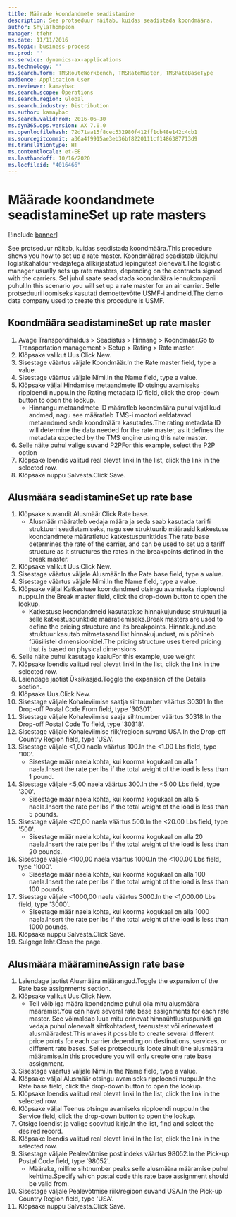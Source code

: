 ```yaml
---
title: Määrade koondandmete seadistamine
description: See protseduur näitab, kuidas seadistada koondmäära.
author: ShylaThompson
manager: tfehr
ms.date: 11/11/2016
ms.topic: business-process
ms.prod: ''
ms.service: dynamics-ax-applications
ms.technology: ''
ms.search.form: TMSRouteWorkbench, TMSRateMaster, TMSRateBaseType
audience: Application User
ms.reviewer: kamaybac
ms.search.scope: Operations
ms.search.region: Global
ms.search.industry: Distribution
ms.author: kamaybac
ms.search.validFrom: 2016-06-30
ms.dyn365.ops.version: AX 7.0.0
ms.openlocfilehash: 72d71aa15f8cec532980f412ff1cb48e142c4cb1
ms.sourcegitcommit: a36a4f9915ae3eb36bf8220111cf1486387713d9
ms.translationtype: HT
ms.contentlocale: et-EE
ms.lasthandoff: 10/16/2020
ms.locfileid: "4016466"
---
```

# <a name="set-up-rate-masters"></a><span data-ttu-id="ddaa6-103">Määrade koondandmete seadistamine</span><span class="sxs-lookup"><span data-stu-id="ddaa6-103">Set up rate masters</span></span>

[!include [banner](../../includes/banner.md)]

<span data-ttu-id="ddaa6-104">See protseduur näitab, kuidas seadistada koondmäära.</span><span class="sxs-lookup"><span data-stu-id="ddaa6-104">This procedure shows you how to set up a rate master.</span></span> <span data-ttu-id="ddaa6-105">Koondmäärad seadistab üldjuhul logistikahaldur vedajatega allkirjastatud lepingutest olenevalt.</span><span class="sxs-lookup"><span data-stu-id="ddaa6-105">The logistic manager usually sets up rate masters, depending on the contracts signed with the carriers.</span></span> <span data-ttu-id="ddaa6-106">Sel juhul saate seadistada koondmäära lennukompanii puhul.</span><span class="sxs-lookup"><span data-stu-id="ddaa6-106">In this scenario you will set up a rate master for an air carrier.</span></span> <span data-ttu-id="ddaa6-107">Selle protseduuri loomiseks kasutati demoettevõtte USMF-i andmeid.</span><span class="sxs-lookup"><span data-stu-id="ddaa6-107">The demo data company used to create this procedure is USMF.</span></span>


## <a name="set-up-rate-master"></a><span data-ttu-id="ddaa6-108">Koondmäära seadistamine</span><span class="sxs-lookup"><span data-stu-id="ddaa6-108">Set up rate master</span></span>
1. <span data-ttu-id="ddaa6-109">Avage Transpordihaldus > Seadistus > Hinnang > Koondmäär.</span><span class="sxs-lookup"><span data-stu-id="ddaa6-109">Go to Transportation management > Setup > Rating > Rate master.</span></span>
2. <span data-ttu-id="ddaa6-110">Klõpsake valikut Uus.</span><span class="sxs-lookup"><span data-stu-id="ddaa6-110">Click New.</span></span>
3. <span data-ttu-id="ddaa6-111">Sisestage väärtus väljale Koondmäär.</span><span class="sxs-lookup"><span data-stu-id="ddaa6-111">In the Rate master field, type a value.</span></span>
4. <span data-ttu-id="ddaa6-112">Sisestage väärtus väljale Nimi.</span><span class="sxs-lookup"><span data-stu-id="ddaa6-112">In the Name field, type a value.</span></span>
5. <span data-ttu-id="ddaa6-113">Klõpsake väljal Hindamise metaandmete ID otsingu avamiseks ripploendi nuppu.</span><span class="sxs-lookup"><span data-stu-id="ddaa6-113">In the Rating metadata ID field, click the drop-down button to open the lookup.</span></span>
    * <span data-ttu-id="ddaa6-114">Hinnangu metaandmete ID määratleb koondmäära puhul vajalikud andmed, nagu see määratleb TMS-i mootori eeldatavad metaandmed seda koondmäära kasutades.</span><span class="sxs-lookup"><span data-stu-id="ddaa6-114">The rating metadata ID will determine the data needed for the rate master, as it defines the metadata expected by the TMS engine using this rate master.</span></span>  
6. <span data-ttu-id="ddaa6-115">Selle näite puhul valige suvand P2P</span><span class="sxs-lookup"><span data-stu-id="ddaa6-115">For this example, select the P2P option</span></span>
7. <span data-ttu-id="ddaa6-116">Klõpsake loendis valitud real olevat linki.</span><span class="sxs-lookup"><span data-stu-id="ddaa6-116">In the list, click the link in the selected row.</span></span>
8. <span data-ttu-id="ddaa6-117">Klõpsake nuppu Salvesta.</span><span class="sxs-lookup"><span data-stu-id="ddaa6-117">Click Save.</span></span>

## <a name="set-up-rate-base"></a><span data-ttu-id="ddaa6-118">Alusmäära seadistamine</span><span class="sxs-lookup"><span data-stu-id="ddaa6-118">Set up rate base</span></span>
1. <span data-ttu-id="ddaa6-119">Klõpsake suvandit Alusmäär.</span><span class="sxs-lookup"><span data-stu-id="ddaa6-119">Click Rate base.</span></span>
    * <span data-ttu-id="ddaa6-120">Alusmäär määratleb vedaja määra ja seda saab kasutada tariifi struktuuri seadistamiseks, nagu see struktuurib määrasid katkestuse koondandmete määratletud katkestuspunktides.</span><span class="sxs-lookup"><span data-stu-id="ddaa6-120">The rate base determines the rate of the carrier, and can be used to set up a tariff structure as it structures the rates in the breakpoints defined in the break master.</span></span>  
2. <span data-ttu-id="ddaa6-121">Klõpsake valikut Uus.</span><span class="sxs-lookup"><span data-stu-id="ddaa6-121">Click New.</span></span>
3. <span data-ttu-id="ddaa6-122">Sisestage väärtus väljale Alusmäär.</span><span class="sxs-lookup"><span data-stu-id="ddaa6-122">In the Rate base field, type a value.</span></span>
4. <span data-ttu-id="ddaa6-123">Sisestage väärtus väljale Nimi.</span><span class="sxs-lookup"><span data-stu-id="ddaa6-123">In the Name field, type a value.</span></span>
5. <span data-ttu-id="ddaa6-124">Klõpsake väljal Katkestuse koondandmed otsingu avamiseks ripploendi nuppu.</span><span class="sxs-lookup"><span data-stu-id="ddaa6-124">In the Break master field, click the drop-down button to open the lookup.</span></span>
    * <span data-ttu-id="ddaa6-125">Katkestuse koondandmeid kasutatakse hinnakujunduse struktuuri ja selle katkestuspunktide määratlemiseks.</span><span class="sxs-lookup"><span data-stu-id="ddaa6-125">Break masters are used to define the pricing structure and its breakpoints.</span></span> <span data-ttu-id="ddaa6-126">Hinnakujunduse struktuur kasutab mitmetasandilist hinnakujundust, mis põhineb füüsilistel dimensioonidel.</span><span class="sxs-lookup"><span data-stu-id="ddaa6-126">The pricing structure uses tiered pricing that is based on physical dimensions.</span></span>  
6. <span data-ttu-id="ddaa6-127">Selle näite puhul kasutage kaalu</span><span class="sxs-lookup"><span data-stu-id="ddaa6-127">For this example, use weight</span></span>
7. <span data-ttu-id="ddaa6-128">Klõpsake loendis valitud real olevat linki.</span><span class="sxs-lookup"><span data-stu-id="ddaa6-128">In the list, click the link in the selected row.</span></span>
8. <span data-ttu-id="ddaa6-129">Laiendage jaotist Üksikasjad.</span><span class="sxs-lookup"><span data-stu-id="ddaa6-129">Toggle the expansion of the Details section.</span></span>
9. <span data-ttu-id="ddaa6-130">Klõpsake Uus.</span><span class="sxs-lookup"><span data-stu-id="ddaa6-130">Click New.</span></span>
10. <span data-ttu-id="ddaa6-131">Sisestage väljale Kohaleviimise saatja sihtnumber väärtus 30301.</span><span class="sxs-lookup"><span data-stu-id="ddaa6-131">In the Drop-off Postal Code From field, type '30301'.</span></span>
11. <span data-ttu-id="ddaa6-132">Sisestage väljale Kohaleviimise saaja sihtnumber väärtus 30318.</span><span class="sxs-lookup"><span data-stu-id="ddaa6-132">In the Drop-off Postal Code To field, type '30318'.</span></span>
12. <span data-ttu-id="ddaa6-133">Sisestage väljale Kohaleviimise riik/regioon suvand USA.</span><span class="sxs-lookup"><span data-stu-id="ddaa6-133">In the Drop-off Country Region field, type 'USA'.</span></span>
13. <span data-ttu-id="ddaa6-134">Sisestage väljale <1,00 naela väärtus 100.</span><span class="sxs-lookup"><span data-stu-id="ddaa6-134">In the <1.00 Lbs field, type '100'.</span></span>
    * <span data-ttu-id="ddaa6-135">Sisestage määr naela kohta, kui koorma kogukaal on alla 1 naela.</span><span class="sxs-lookup"><span data-stu-id="ddaa6-135">Insert the rate per lbs if the total weight of the load is less than 1 pound.</span></span>  
14. <span data-ttu-id="ddaa6-136">Sisestage väljale <5,00 naela väärtus 300.</span><span class="sxs-lookup"><span data-stu-id="ddaa6-136">In the <5.00 Lbs field, type '300'.</span></span>
    * <span data-ttu-id="ddaa6-137">Sisestage määr naela kohta, kui koorma kogukaal on alla 5 naela.</span><span class="sxs-lookup"><span data-stu-id="ddaa6-137">Insert the rate per lbs if the total weight of the load is less than 5 pounds.</span></span>  
15. <span data-ttu-id="ddaa6-138">Sisestage väljale <20,00 naela väärtus 500.</span><span class="sxs-lookup"><span data-stu-id="ddaa6-138">In the <20.00 Lbs field, type '500'.</span></span>
    * <span data-ttu-id="ddaa6-139">Sisestage määr naela kohta, kui koorma kogukaal on alla 20 naela.</span><span class="sxs-lookup"><span data-stu-id="ddaa6-139">Insert the rate per lbs if the total weight of the load is less than 20 pounds.</span></span>  
16. <span data-ttu-id="ddaa6-140">Sisestage väljale <100,00 naela väärtus 1000.</span><span class="sxs-lookup"><span data-stu-id="ddaa6-140">In the <100.00 Lbs field, type '1000'.</span></span>
    * <span data-ttu-id="ddaa6-141">Sisestage määr naela kohta, kui koorma kogukaal on alla 100 naela.</span><span class="sxs-lookup"><span data-stu-id="ddaa6-141">Insert the rate per lbs if the total weight of the load is less than 100 pounds.</span></span>  
17. <span data-ttu-id="ddaa6-142">Sisestage väljale <1000,00 naela väärtus 3000.</span><span class="sxs-lookup"><span data-stu-id="ddaa6-142">In the <1,000.00 Lbs field, type '3000'.</span></span>
    * <span data-ttu-id="ddaa6-143">Sisestage määr naela kohta, kui koorma kogukaal on alla 1000 naela.</span><span class="sxs-lookup"><span data-stu-id="ddaa6-143">Insert the rate per lbs if the total weight of the load is less than 1000 pounds.</span></span>  
18. <span data-ttu-id="ddaa6-144">Klõpsake nuppu Salvesta.</span><span class="sxs-lookup"><span data-stu-id="ddaa6-144">Click Save.</span></span>
19. <span data-ttu-id="ddaa6-145">Sulgege leht.</span><span class="sxs-lookup"><span data-stu-id="ddaa6-145">Close the page.</span></span>

## <a name="assign-rate-base"></a><span data-ttu-id="ddaa6-146">Alusmäära määramine</span><span class="sxs-lookup"><span data-stu-id="ddaa6-146">Assign rate base</span></span>
1. <span data-ttu-id="ddaa6-147">Laiendage jaotist Alusmäära määrangud.</span><span class="sxs-lookup"><span data-stu-id="ddaa6-147">Toggle the expansion of the Rate base assignments section.</span></span>
2. <span data-ttu-id="ddaa6-148">Klõpsake valikut Uus.</span><span class="sxs-lookup"><span data-stu-id="ddaa6-148">Click New.</span></span>
    * <span data-ttu-id="ddaa6-149">Teil võib iga määra koondandme puhul olla mitu alusmäära määramist.</span><span class="sxs-lookup"><span data-stu-id="ddaa6-149">You can have several rate base assignments for each rate master.</span></span> <span data-ttu-id="ddaa6-150">See võimaldab luua mitu erinevat hinnaühtlustuspunkti iga vedaja puhul olenevalt sihtkohtadest, teenustest või erinevatest alusmääradest.</span><span class="sxs-lookup"><span data-stu-id="ddaa6-150">This makes it possible to create several different price points for each carrier depending on destinations, services, or different rate bases.</span></span> <span data-ttu-id="ddaa6-151">Selles protseduuris loote ainult ühe alusmäära määramise.</span><span class="sxs-lookup"><span data-stu-id="ddaa6-151">In this procedure you will only create one rate base assignment.</span></span>  
3. <span data-ttu-id="ddaa6-152">Sisestage väärtus väljale Nimi.</span><span class="sxs-lookup"><span data-stu-id="ddaa6-152">In the Name field, type a value.</span></span>
4. <span data-ttu-id="ddaa6-153">Klõpsake väljal Alusmäär otsingu avamiseks ripploendi nuppu.</span><span class="sxs-lookup"><span data-stu-id="ddaa6-153">In the Rate base field, click the drop-down button to open the lookup.</span></span>
5. <span data-ttu-id="ddaa6-154">Klõpsake loendis valitud real olevat linki.</span><span class="sxs-lookup"><span data-stu-id="ddaa6-154">In the list, click the link in the selected row.</span></span>
6. <span data-ttu-id="ddaa6-155">Klõpsake väljal Teenus otsingu avamiseks ripploendi nuppu.</span><span class="sxs-lookup"><span data-stu-id="ddaa6-155">In the Service field, click the drop-down button to open the lookup.</span></span>
7. <span data-ttu-id="ddaa6-156">Otsige loendist ja valige soovitud kirje.</span><span class="sxs-lookup"><span data-stu-id="ddaa6-156">In the list, find and select the desired record.</span></span>
8. <span data-ttu-id="ddaa6-157">Klõpsake loendis valitud real olevat linki.</span><span class="sxs-lookup"><span data-stu-id="ddaa6-157">In the list, click the link in the selected row.</span></span>
9. <span data-ttu-id="ddaa6-158">Sisestage väljale Pealevõtmise postiindeks väärtus 98052.</span><span class="sxs-lookup"><span data-stu-id="ddaa6-158">In the Pick-up Postal Code field, type '98052'.</span></span>
    * <span data-ttu-id="ddaa6-159">Määrake, milline sihtnumber peaks selle alusmäära määramise puhul kehtima.</span><span class="sxs-lookup"><span data-stu-id="ddaa6-159">Specify which postal code this rate base assignment should be valid from.</span></span>    
10. <span data-ttu-id="ddaa6-160">Sisestage väljale Pealevõtmise riik/regioon suvand USA.</span><span class="sxs-lookup"><span data-stu-id="ddaa6-160">In the Pick-up Country Region field, type 'USA'.</span></span>
11. <span data-ttu-id="ddaa6-161">Klõpsake nuppu Salvesta.</span><span class="sxs-lookup"><span data-stu-id="ddaa6-161">Click Save.</span></span>

